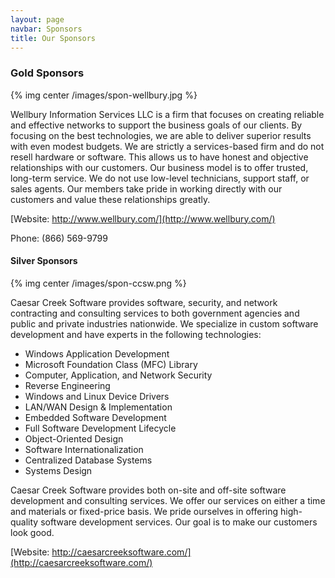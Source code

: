 ```yaml
---
layout: page
navbar: Sponsors
title: Our Sponsors
---
```


### Gold Sponsors

{% img center /images/spon-wellbury.jpg %}

Wellbury Information Services LLC is a firm that focuses on creating reliable
and effective networks to support the business goals of our clients. By focusing
on the best technologies, we are able to deliver superior results with even
modest budgets. We are strictly a services-based firm and do not resell hardware
or software. This allows us to have honest and objective relationships with our
customers. Our business model is to offer trusted, long-term service. We do not
use low-level technicians, support staff, or sales agents. Our members take
pride in working directly with our customers and value these relationships
greatly.

[Website: http://www.wellbury.com/](http://www.wellbury.com/)

Phone: (866) 569-9799

#### Silver Sponsors

{% img center /images/spon-ccsw.png %}

 Caesar Creek Software provides software, security, and network contracting and
 consulting services to both government agencies and public and private
 industries nationwide. We specialize in custom software development and have
 experts in the following technologies:

* Windows Application Development
* Microsoft Foundation Class (MFC) Library
* Computer, Application, and Network Security
* Reverse Engineering
* Windows and Linux Device Drivers
* LAN/WAN Design & Implementation
* Embedded Software Development
* Full Software Development Lifecycle
* Object-Oriented Design
* Software Internationalization
* Centralized Database Systems
* Systems Design

Caesar Creek Software provides both on-site and off-site software development
and consulting services. We offer our services on either a time and materials or
fixed-price basis. We pride ourselves in offering high-quality software
development services. Our goal is to make our customers look good.

[Website: http://caesarcreeksoftware.com/](http://caesarcreeksoftware.com/)
